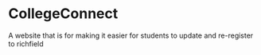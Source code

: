 # CollegeConnect
A website that is for making it easier for students to update and re-register to richfield 
